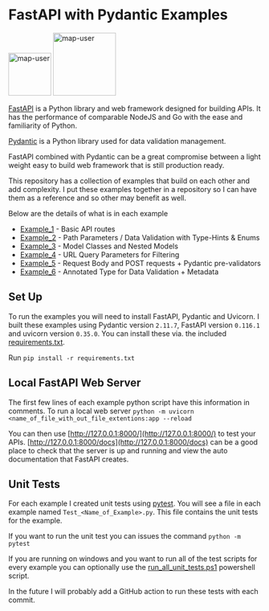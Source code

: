 # FastAPI with Pydantic Examples

<img width="85" alt="map-user" src="https://img.shields.io/badge/views-252-green"> <img width="125" alt="map-user" src="https://img.shields.io/badge/unique visits-013-green">

[FastAPI](https://fastapi.tiangolo.com/) is a Python library and web framework designed for building APIs. It has the performance of comparable NodeJS and Go with the ease and familiarity of Python.

[Pydantic](https://docs.pydantic.dev/latest/) is a Python library used for data validation management.

FastAPI combined with Pydantic can be a great compromise between a light weight easy to build web framework that is still production ready.

This repository has a collection of examples that build on each other and add complexity. I put these examples together in a repository so I can have them as a reference and so other may benefit as well.

Below are the details of what is in each example
* [Example_1](https://github.com/ev2900/FastAPI_Pydantic_Examples/tree/main/Example_1) - Basic API routes
* [Example_2](https://github.com/ev2900/FastAPI_Pydantic_Examples/tree/main/Example_2) - Path Parameters / Data Validation with Type-Hints & Enums
* [Example_3](https://github.com/ev2900/FastAPI_Pydantic_Examples/tree/main/Example_3) - Model Classes and Nested Models
* [Example_4](https://github.com/ev2900/FastAPI_Pydantic_Examples/tree/main/Example_4) - URL Query Parameters for Filtering
* [Example_5](https://github.com/ev2900/FastAPI_Pydantic_Examples/tree/main/Example_5) - Request Body and POST requests + Pydantic pre-validators
* [Example_6](https://github.com/ev2900/FastAPI_Pydantic_Examples/tree/main/Example_6) - Annotated Type for Data Validation + Metadata

## Set Up
To run the examples you will need to install FastAPI, Pydantic and Uvicorn. I built these examples using Pydantic version ```2.11.7```, FastAPI version ```0.116.1``` and uvicorn version ```0.35.0```. You can install these via. the included [requirements.txt](https://github.com/ev2900/FastAPI_Pydantic_Examples/blob/main/requirements.txt).

Run ```pip install -r requirements.txt```

## Local FastAPI Web Server

The first few lines of each example python script have this information in comments. To run a local web server ```python -m uvicorn <name_of_file_with_out_file_extentions:app --reload```

You can then use [http://127.0.0.1:8000/](http://127.0.0.1:8000/) to test your APIs. [http://127.0.0.1:8000/docs](http://127.0.0.1:8000/docs) can be a good place to check that the server is up and running and view the auto documentation that FastAPI creates.

## Unit Tests

For each example I created unit tests using [pytest](https://docs.pytest.org/en/stable/). You will see a file in each example named ```Test_<Name_of_Example>.py```. This file contains the unit tests for the example.

If you want to run the unit test you can issues the command ```python -m pytest```

If you are running on windows and you want to run all of the test scripts for every example you can optionally use the [run_all_unit_tests.ps1](https://github.com/ev2900/FastAPI_Pydantic_Examples/tree/main) powershell script.

In the future I will probably add a GitHub action to run these tests with each commit.
